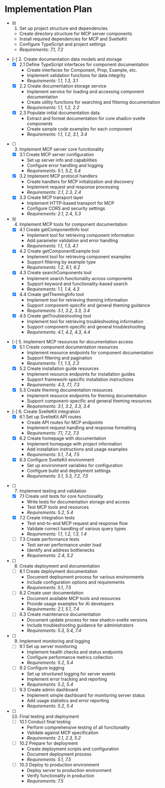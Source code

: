 # Implementation Plan

- [x] 1. Set up project structure and dependencies
  - Create directory structure for MCP server components
  - Install required dependencies for MCP and SvelteKit
  - Configure TypeScript and project settings
  - _Requirements: 7.1, 7.2_

- [-] 2. Create documentation data models and storage
  - [x] 2.1 Define TypeScript interfaces for component documentation
    - Create interfaces for Component, Prop, Example, etc.
    - Implement validation functions for data integrity
    - _Requirements: 1.1, 1.3, 3.1_
  - [x] 2.2 Create documentation storage service
    - Implement service for loading and accessing component documentation
    - Create utility functions for searching and filtering documentation
    - _Requirements: 1.1, 1.2, 2.2_
  - [x] 2.3 Populate initial documentation data
    - Extract and format documentation for core shadcn-svelte components
    - Create sample code examples for each component
    - _Requirements: 1.1, 1.2, 3.1, 3.4_

- [ ] 3. Implement MCP server core functionality
  - [x] 3.1 Create MCP server configuration
    - Set up server info and capabilities
    - Configure error handling and logging
    - _Requirements: 5.1, 5.2, 5.4_
  - [x] 3.2 Implement MCP protocol handlers
    - Create handlers for MCP initialization and discovery
    - Implement request and response processing
    - _Requirements: 2.1, 2.3, 2.4_
  - [x] 3.3 Create MCP transport layer
    - Implement HTTP-based transport for MCP
    - Configure CORS and security settings
    - _Requirements: 2.1, 2.4, 5.3_

- [x] 4. Implement MCP tools for component documentation
  - [x] 4.1 Create getComponentInfo tool
    - Implement tool for retrieving component information
    - Add parameter validation and error handling
    - _Requirements: 1.1, 1.3, 4.1_
  - [x] 4.2 Create getComponentExample tool
    - Implement tool for retrieving component examples
    - Support filtering by example type
    - _Requirements: 1.2, 6.1, 6.2_
  - [x] 4.3 Create searchComponents tool
    - Implement search functionality across components
    - Support keyword and functionality-based search
    - _Requirements: 1.1, 1.4, 4.3_
  - [x] 4.4 Create getThemingInfo tool
    - Implement tool for retrieving theming information
    - Support component-specific and general theming guidance
    - _Requirements: 3.1, 3.2, 3.3, 3.4_
  - [x] 4.5 Create getTroubleshooting tool
    - Implement tool for retrieving troubleshooting information
    - Support component-specific and general troubleshooting
    - _Requirements: 4.1, 4.2, 4.3, 4.4_

- [-] 5. Implement MCP resources for documentation access
  - [x] 5.1 Create component documentation resources
    - Implement resource endpoints for component documentation
    - Support filtering and pagination
    - _Requirements: 1.1, 1.3, 2.3_
  - [x] 5.2 Create installation guide resources
    - Implement resource endpoints for installation guides
    - Support framework-specific installation instructions
    - _Requirements: 4.3, 7.1, 7.3_
  - [x] 5.3 Create theming documentation resources
    - Implement resource endpoints for theming documentation
    - Support component-specific and general theming resources
    - _Requirements: 3.1, 3.2, 3.3, 3.4_

- [-] 6. Create SvelteKit integration
  - [x] 6.1 Set up SvelteKit API routes
    - Create API routes for MCP endpoints
    - Implement request handling and response formatting
    - _Requirements: 7.1, 7.2, 7.3_
  - [x] 6.2 Create homepage with documentation
    - Implement homepage with project information
    - Add installation instructions and usage examples
    - _Requirements: 5.1, 7.4, 7.5_
  - [x] 6.3 Configure SvelteKit environment
    - Set up environment variables for configuration
    - Configure build and deployment settings
    - _Requirements: 5.1, 5.3, 7.2, 7.5_

- [ ] 7. Implement testing and validation
  - [x] 7.1 Create unit tests for core functionality
    - Write tests for documentation storage and access
    - Test MCP tools and resources
    - _Requirements: 5.2, 5.4_
  - [x] 7.2 Create integration tests
    - Test end-to-end MCP request and response flow
    - Validate correct handling of various query types
    - _Requirements: 1.1, 1.2, 1.3, 1.4_
  - [ ] 7.3 Create performance tests
    - Test server performance under load
    - Identify and address bottlenecks
    - _Requirements: 2.4, 5.2_

- [ ] 8. Create deployment and documentation
  - [ ] 8.1 Create deployment documentation
    - Document deployment process for various environments
    - Include configuration options and requirements
    - _Requirements: 5.1, 7.5_
  - [ ] 8.2 Create user documentation
    - Document available MCP tools and resources
    - Provide usage examples for AI developers
    - _Requirements: 2.1, 5.1, 7.4_
  - [ ] 8.3 Create maintenance documentation
    - Document update process for new shadcn-svelte versions
    - Include troubleshooting guidance for administrators
    - _Requirements: 5.3, 5.4, 7.4_

- [ ] 9. Implement monitoring and logging
  - [ ] 9.1 Set up server monitoring
    - Implement health checks and status endpoints
    - Configure performance metrics collection
    - _Requirements: 5.2, 5.4_
  - [ ] 9.2 Configure logging
    - Set up structured logging for server events
    - Implement error tracking and reporting
    - _Requirements: 5.2, 5.4_
  - [ ] 9.3 Create admin dashboard
    - Implement simple dashboard for monitoring server status
    - Add usage statistics and error reporting
    - _Requirements: 5.2, 5.4_

- [ ] 10. Final testing and deployment
  - [ ] 10.1 Conduct final testing
    - Perform comprehensive testing of all functionality
    - Validate against MCP specification
    - _Requirements: 2.1, 2.3, 5.2_
  - [ ] 10.2 Prepare for deployment
    - Create deployment scripts and configuration
    - Document deployment process
    - _Requirements: 5.1, 7.5_
  - [ ] 10.3 Deploy to production environment
    - Deploy server to production environment
    - Verify functionality in production
    - _Requirements: 7.5_

